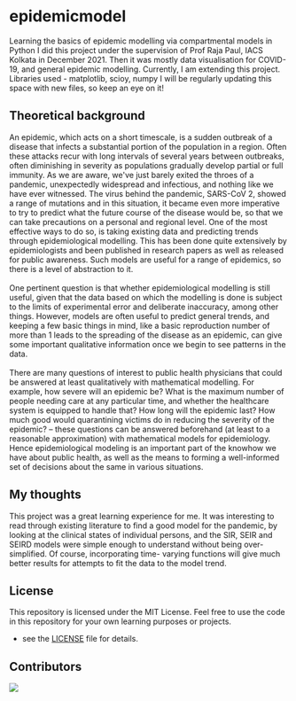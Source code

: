 # epidemicmodel
Learning the basics of epidemic modelling via compartmental models in Python
I did this project under the supervision of Prof Raja Paul, IACS Kolkata in December 2021. Then it was mostly data visualisation for COVID-19, and general epidemic modelling. 
Currently, I am extending this project.
Libraries used - matplotlib, scioy, numpy
I will be regularly updating this space with new files, so keep an eye on it!

## Theoretical background
An epidemic, which acts on a short timescale, is a sudden outbreak of a disease
that infects a substantial portion of the population in a region. Often these attacks
recur with long intervals of several years between outbreaks, often diminishing in
severity as populations gradually develop partial or full immunity.
As we are aware, we've just barely exited the throes of a pandemic, unexpectedly
widespread and infectious, and nothing like we have ever witnessed. The virus
behind the pandemic, SARS-CoV 2, showed a range of mutations and in this
situation, it became even more imperative to try to predict what the future course
of the disease would be, so that we can take precautions on a personal and regional
level. One of the most effective ways to do so, is taking existing data and
predicting trends through epidemiological modelling. This has been done quite extensively by epidemiologists and been published in research papers as well as released for public awareness. Such models are useful for a range of epidemics, so there is a level of abstraction to it.<br><br>One pertinent question is that whether epidemiological modelling is still useful,
given that the data based on which the modelling is done is subject to the limits of
experimental error and deliberate inaccuracy, among other things. However,
models are often useful to predict general trends, and keeping a few basic things in
mind, like a basic reproduction number of more than 1 leads to the spreading of
the disease as an epidemic, can give some important qualitative information once
we begin to see patterns in the data.<br><br>There are many questions of interest to public health physicians that could be
answered at least qualitatively with mathematical modelling. For example, how
severe will an epidemic be? What is the maximum number of people needing care
at any particular time, and whether the healthcare system is equipped to handle
that? How long will the epidemic last? How much good would quarantining
victims do in reducing the severity of the epidemic? – these questions can be
answered beforehand (at least to a reasonable approximation) with mathematical
models for epidemiology.
Hence epidemiological modeling is an important part of the knowhow we have
about public health, as well as the means to forming a well-informed set of
decisions about the same in various situations.

## My thoughts
This project was a great learning experience for me. It was interesting to read
through existing literature to find a good model for the pandemic, by looking at
the clinical states of individual persons, and the SIR, SEIR and SEIRD models were simple enough
to understand without being over-simplified. Of course, incorporating time-
varying functions will give much better results for attempts to fit the data to the
model trend. 

## License
This repository is licensed under the MIT License. Feel free to use the code in this repository for your own learning purposes or projects.
- see the [LICENSE](LICENSE) file for details.

<!-- Authors -->
## Contributors
<a href="https://github.com/mdebasrija/epidemicmodel/contributors"><img src="https://contrib.rocks/image?repo=mdebasrija/epidemicmodel"></a>

